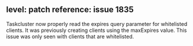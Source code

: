 level: patch
reference: issue 1835
---
Taskcluster now properly read the expires query parameter for whitelisted clients. It was previously creating clients using the maxExpires value. This issue was only seen with clients that are whitelisted.

